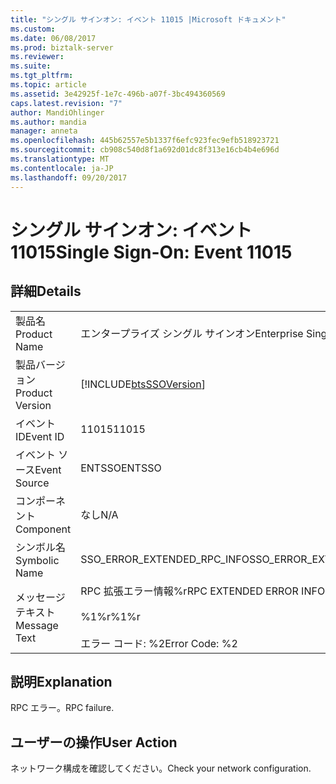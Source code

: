 ```yaml
---
title: "シングル サインオン: イベント 11015 |Microsoft ドキュメント"
ms.custom: 
ms.date: 06/08/2017
ms.prod: biztalk-server
ms.reviewer: 
ms.suite: 
ms.tgt_pltfrm: 
ms.topic: article
ms.assetid: 3e42925f-1e7c-496b-a07f-3bc494360569
caps.latest.revision: "7"
author: MandiOhlinger
ms.author: mandia
manager: anneta
ms.openlocfilehash: 445b62557e5b1337f6efc923fec9efb518923721
ms.sourcegitcommit: cb908c540d8f1a692d01dc8f313e16cb4b4e696d
ms.translationtype: MT
ms.contentlocale: ja-JP
ms.lasthandoff: 09/20/2017
---
```

# <a name="single-sign-on-event-11015"></a><span data-ttu-id="9621c-102">シングル サインオン: イベント 11015</span><span class="sxs-lookup"><span data-stu-id="9621c-102">Single Sign-On: Event 11015</span></span>
## <a name="details"></a><span data-ttu-id="9621c-103">詳細</span><span class="sxs-lookup"><span data-stu-id="9621c-103">Details</span></span>  
  
|||  
|-|-|  
|<span data-ttu-id="9621c-104">製品名</span><span class="sxs-lookup"><span data-stu-id="9621c-104">Product Name</span></span>|<span data-ttu-id="9621c-105">エンタープライズ シングル サインオン</span><span class="sxs-lookup"><span data-stu-id="9621c-105">Enterprise Single Sign-On</span></span>|  
|<span data-ttu-id="9621c-106">製品バージョン</span><span class="sxs-lookup"><span data-stu-id="9621c-106">Product Version</span></span>|[!INCLUDE[btsSSOVersion](../includes/btsssoversion-md.md)]|  
|<span data-ttu-id="9621c-107">イベント ID</span><span class="sxs-lookup"><span data-stu-id="9621c-107">Event ID</span></span>|<span data-ttu-id="9621c-108">11015</span><span class="sxs-lookup"><span data-stu-id="9621c-108">11015</span></span>|  
|<span data-ttu-id="9621c-109">イベント ソース</span><span class="sxs-lookup"><span data-stu-id="9621c-109">Event Source</span></span>|<span data-ttu-id="9621c-110">ENTSSO</span><span class="sxs-lookup"><span data-stu-id="9621c-110">ENTSSO</span></span>|  
|<span data-ttu-id="9621c-111">コンポーネント</span><span class="sxs-lookup"><span data-stu-id="9621c-111">Component</span></span>|<span data-ttu-id="9621c-112">なし</span><span class="sxs-lookup"><span data-stu-id="9621c-112">N/A</span></span>|  
|<span data-ttu-id="9621c-113">シンボル名</span><span class="sxs-lookup"><span data-stu-id="9621c-113">Symbolic Name</span></span>|<span data-ttu-id="9621c-114">SSO_ERROR_EXTENDED_RPC_INFO</span><span class="sxs-lookup"><span data-stu-id="9621c-114">SSO_ERROR_EXTENDED_RPC_INFO</span></span>|  
|<span data-ttu-id="9621c-115">メッセージ テキスト</span><span class="sxs-lookup"><span data-stu-id="9621c-115">Message Text</span></span>|<span data-ttu-id="9621c-116">RPC 拡張エラー情報%r</span><span class="sxs-lookup"><span data-stu-id="9621c-116">RPC EXTENDED ERROR INFORMATION%r</span></span><br /><br /> <span data-ttu-id="9621c-117">%1%r</span><span class="sxs-lookup"><span data-stu-id="9621c-117">%1%r</span></span><br /><br /> <span data-ttu-id="9621c-118">エラー コード: %2</span><span class="sxs-lookup"><span data-stu-id="9621c-118">Error Code: %2</span></span>|  
  
## <a name="explanation"></a><span data-ttu-id="9621c-119">説明</span><span class="sxs-lookup"><span data-stu-id="9621c-119">Explanation</span></span>  
 <span data-ttu-id="9621c-120">RPC エラー。</span><span class="sxs-lookup"><span data-stu-id="9621c-120">RPC failure.</span></span>  
  
## <a name="user-action"></a><span data-ttu-id="9621c-121">ユーザーの操作</span><span class="sxs-lookup"><span data-stu-id="9621c-121">User Action</span></span>  
 <span data-ttu-id="9621c-122">ネットワーク構成を確認してください。</span><span class="sxs-lookup"><span data-stu-id="9621c-122">Check your network configuration.</span></span>